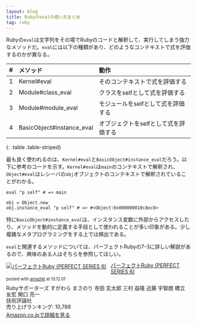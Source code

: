 ```yaml
---
layout: blog
title: Rubyのevalの使い方まとめ
tag: ruby
---
```




Rubyの`eval`は文字列をその場でRubyのコードと解釈して、実行してしまう強力なメソッドだ。`eval`には以下の種類があり、どのようなコンテキストで式を評価するのかが異なる。

|#|メソッド|動作|
|:-|:-|:-|
|1|Kernel#eval|そのコンテキストで式を評価する|
|2|Module#class_eval|クラスをselfとして式を評価する|
|3|Module#module_eval|モジュールをselfとして式を評価する|
|4|BasicObject#instance_eval|オブジェクトをselfとして式を評価する|
{: .table .table-striped}

最も良く使われるのは、`Kernel#eval`と`BasicObject#instance_eval`だろう。以下に参考のコードを示す。`Kernel#eval`は`main`のコンテキストで解釈され、`Object#eval`はレシーバの`obj`オブジェクトのコンテキストで解釈されていることがわかる。

~~~~
eval "p self" # => main

obj = Object.new
obj.instance_eval "p self" # => #<Object:0x000000010c8ec8>
~~~~

特に`BasicObject#instance_eval`は、インスタンス変数に外部からアクセスしたり、メソッドを動的に定義する手段として使われることが多い印象がある。少し複雑なメタプログラミングをする上では頻出である。

`eval`と関連するメソッドについては、パーフェクトRubyの7-3に詳しい解説があるので、興味のある人はそちらを参照してほしい。

<div class="amazlet-box" style="margin-bottom:0px;"><div class="amazlet-image" style="float:left;margin:0px 12px 1px 0px;"><a href="http://www.amazon.co.jp/exec/obidos/ASIN/4774158798/xmisao-22/ref=nosim/" name="amazletlink" target="_blank"><img src="http://ecx.images-amazon.com/images/I/51K0jUf%2BiEL._SL160_.jpg" alt="パーフェクトRuby (PERFECT SERIES 6)" style="border: none;" /></a></div><div class="amazlet-info" style="line-height:120%; margin-bottom: 10px"><div class="amazlet-name" style="margin-bottom:10px;line-height:120%"><a href="http://www.amazon.co.jp/exec/obidos/ASIN/4774158798/xmisao-22/ref=nosim/" name="amazletlink" target="_blank">パーフェクトRuby (PERFECT SERIES 6)</a><div class="amazlet-powered-date" style="font-size:80%;margin-top:5px;line-height:120%">posted with <a href="http://www.amazlet.com/" title="amazlet" target="_blank">amazlet</a> at 13.12.01</div></div><div class="amazlet-detail">Rubyサポーターズ すがわら まさのり 寺田 玄太郎 三村 益隆 近藤 宇智朗 橋立 友宏 関口 亮一 <br />技術評論社 <br />売り上げランキング: 10,788<br /></div><div class="amazlet-sub-info" style="float: left;"><div class="amazlet-link" style="margin-top: 5px"><a href="http://www.amazon.co.jp/exec/obidos/ASIN/4774158798/xmisao-22/ref=nosim/" name="amazletlink" target="_blank">Amazon.co.jpで詳細を見る</a></div></div></div><div class="amazlet-footer" style="clear: left"></div></div>
